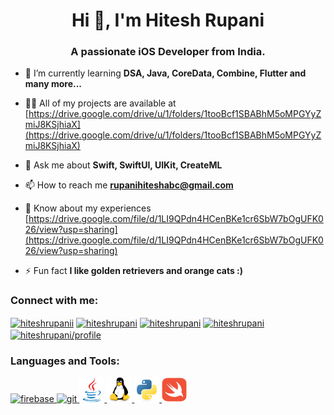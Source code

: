 <h1 align="center">Hi 👋, I'm Hitesh Rupani</h1>
<h3 align="center">A passionate iOS Developer from India.</h3>

- 🌱 I’m currently learning **DSA, Java, CoreData, Combine, Flutter and many more...**

- 👨‍💻 All of my projects are available at [https://drive.google.com/drive/u/1/folders/1tooBcf1SBABhM5oMPGYyZmiJ8KSjhiaX](https://drive.google.com/drive/u/1/folders/1tooBcf1SBABhM5oMPGYyZmiJ8KSjhiaX)

- 💬 Ask me about **Swift, SwiftUI, UIKit, CreateML**

- 📫 How to reach me **rupanihiteshabc@gmail.com**

- 📄 Know about my experiences [https://drive.google.com/file/d/1LI9QPdn4HCenBKe1cr6SbW7bOgUFK026/view?usp=sharing](https://drive.google.com/file/d/1LI9QPdn4HCenBKe1cr6SbW7bOgUFK026/view?usp=sharing)

- ⚡ Fun fact **I like golden retrievers and orange cats :)**

<h3 align="left">Connect with me:</h3>
<p align="left">
<a href="https://twitter.com/hiteshrupanii" target="blank"><img align="center" src="https://raw.githubusercontent.com/rahuldkjain/github-profile-readme-generator/master/src/images/icons/Social/twitter.svg" alt="hiteshrupanii" height="30" width="40" /></a>
<a href="https://linkedin.com/in/hiteshrupani" target="blank"><img align="center" src="https://raw.githubusercontent.com/rahuldkjain/github-profile-readme-generator/master/src/images/icons/Social/linked-in-alt.svg" alt="hiteshrupani" height="30" width="40" /></a>
<a href="https://www.hackerrank.com/hiteshrupani" target="blank"><img align="center" src="https://raw.githubusercontent.com/rahuldkjain/github-profile-readme-generator/master/src/images/icons/Social/hackerrank.svg" alt="hiteshrupani" height="30" width="40" /></a>
<a href="https://www.leetcode.com/hiteshrupani" target="blank"><img align="center" src="https://raw.githubusercontent.com/rahuldkjain/github-profile-readme-generator/master/src/images/icons/Social/leet-code.svg" alt="hiteshrupani" height="30" width="40" /></a>
<a href="https://auth.geeksforgeeks.org/user/hiteshrupani/profile" target="blank"><img align="center" src="https://raw.githubusercontent.com/rahuldkjain/github-profile-readme-generator/master/src/images/icons/Social/geeks-for-geeks.svg" alt="hiteshrupani/profile" height="30" width="40" /></a>
</p>

<h3 align="left">Languages and Tools:</h3>
<p align="left"> <a href="https://firebase.google.com/" target="_blank" rel="noreferrer"> <img src="https://www.vectorlogo.zone/logos/firebase/firebase-icon.svg" alt="firebase" width="40" height="40"/> </a> <a href="https://git-scm.com/" target="_blank" rel="noreferrer"> <img src="https://www.vectorlogo.zone/logos/git-scm/git-scm-icon.svg" alt="git" width="40" height="40"/> </a> <a href="https://www.java.com" target="_blank" rel="noreferrer"> <img src="https://raw.githubusercontent.com/devicons/devicon/master/icons/java/java-original.svg" alt="java" width="40" height="40"/> </a> <a href="https://www.linux.org/" target="_blank" rel="noreferrer"> <img src="https://raw.githubusercontent.com/devicons/devicon/master/icons/linux/linux-original.svg" alt="linux" width="40" height="40"/> </a> <a href="https://www.python.org" target="_blank" rel="noreferrer"> <img src="https://raw.githubusercontent.com/devicons/devicon/master/icons/python/python-original.svg" alt="python" width="40" height="40"/> </a> <a href="https://developer.apple.com/swift/" target="_blank" rel="noreferrer"> <img src="https://raw.githubusercontent.com/devicons/devicon/master/icons/swift/swift-original.svg" alt="swift" width="40" height="40"/> </a> </p>
